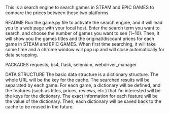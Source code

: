 This is a search engine to search games in STEAM and EPIC GAMES to compare the prices between these two platforms.

README
Run the game.py file to activate the search engine, and it will lead you to a web page with your local host.
Enter the search term you want to search, and choose the number of games you want to see (1~10).
Then, it will show you the games titles and the original/discount prices for each game in STEAM and EPIC GAMES.
When first time searching, it will take some time and a chrome window will pop up and will close automatically for data scrapping.

PACKAGES
requests, bs4, flask, selenium, webdriver_manager

DATA STRUCTURE
The basic data structure is a dictionary structure. The whole URL will be the key for the cache. The searched results will be separated by each game.
For each game, a dictionary will be defined, and the features (such as titles, prices, reviews, etc.) that I’m interested will be the keys for the dictionary.
The exact information for each feature will be the value of the dictionary. Then, each dictionary will be saved back to the cache to be reused in the future.

